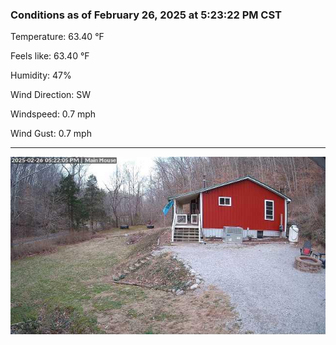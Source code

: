 ### Conditions as of February 26, 2025 at 5:23:22 PM CST 

Temperature: 63.40 &deg;F

Feels like: 63.40 &deg;F

Humidity: 47%

Wind Direction: SW

Windspeed: 0.7 mph

Wind Gust: 0.7 mph

---

<img src="./images/latest.jpeg"/>

